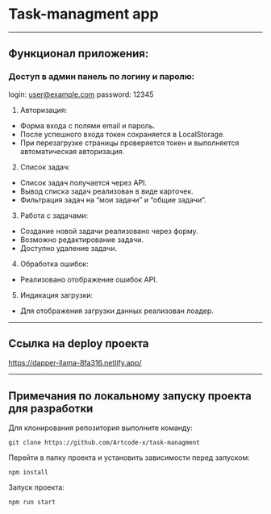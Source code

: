 # Task-managment app

---

## Функционал приложения:

### Доступ в админ панель по логину и паролю:

login: user@example.com
password: 12345

1. Авторизация:

- Форма входа с полями email и пароль.
- После успешного входа токен сохраняется в LocalStorage.
- При перезагрузке страницы проверяется токен и выполняется автоматическая авторизация.

2. Список задач:

- Список задач получается через API.
- Вывод списка задач реализован в виде карточек.
- Фильтрация задач на “мои задачи” и “общие задачи”.

3. Работа с задачами:

- Создание новой задачи реализовано через форму.
- Возможно редактирование задачи.
- Доступно удаление задачи.

4. Обработка ошибок:

- Реализовано отображение ошибок API.

5. Индикация загрузки:

- Для отображения загрузки данных реализован лоадер.

---

## Ссылка на deploy проекта

https://dapper-llama-8fa316.netlify.app/

---

## Примечания по локальному запуску проекта для разработки

Для клонирования репозитория выполните команду:

```
git clone https://github.com/Artcode-x/task-managment
```

Перейти в папку проекта и установить зависимости перед запуском:

```
npm install
```

Запуск проекта:

```
npm run start
```
